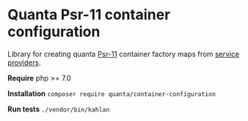 # Quanta Psr-11 container configuration

Library for creating quanta [Psr-11](https://www.php-fig.org/psr/psr-11/) container factory maps from [service providers](https://github.com/container-interop/service-provider).

**Require** php >= 7.0

**Installation** `composer require quanta/container-configuration`

**Run tests** `./vendor/bin/kahlan`
